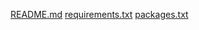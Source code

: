 [README.md](https://github.com/user-attachments/files/16102545/README.md)
[requirements.txt](https://github.com/user-attachments/files/16102547/requirements.txt)
[packages.txt](https://github.com/user-attachments/files/16102548/packages.txt)
